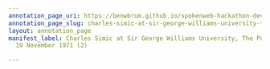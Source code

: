 ```yaml
---
annotation_page_uri: https://benwbrum.github.io/spokenweb-hackathon-development/annotations/charles-simic-at-sir-george-williams-university-the-poetry-series-19-november-1971-2--canvas-1-introducer.json
annotation_page_slug: charles-simic-at-sir-george-williams-university-the-poetry-series-19-november-1971-2--canvas-1-introducer
layout: annotation_page
manifest_label: Charles Simic at Sir George Williams University, The Poetry Series,
  19 November 1971 (2)

---
```

